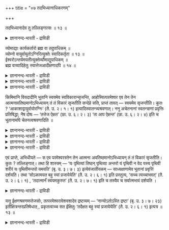 +++
title = "०७ तदभिध्यानाधिकरणम्"

+++

तदभिध्यानादेव तु तल्लिङ्गात्सः ॥ १३ ॥  
<details><summary>ज्ञानानन्द-भारती - द्राविडी</summary>

तदबित्याऩादेव तु तल्लिङ्गात् स: ॥ १३ ॥
</details>

व्योमाद्याः कार्यकर्तारो ब्रह्म वा तदुपाधिकम् ॥  
व्योम्नो वायुर्वायुतोऽग्निरित्युक्तेः स्वादिकर्तृता ॥ १३ ॥  
ईश्वरोऽन्तर्यमयतीत्युक्तेर्व्योमाद्युपाधिकम् ॥  
ब्रह्म वाय्वादिहेतुः स्यात्तेजआदीक्षणादपि ॥ १४ ॥  
<details><summary>ज्ञानानन्द-भारती - द्राविडी</summary>

--वैयासिक-न्यायमाला
</details>

<details><summary>ज्ञानानन्द-भारती - द्राविडी</summary>

कार्यङ्गळै स्रुष्टि सॆय्वदु आगासम् मुदलाऩवैगळा? अल्लदु अवैगळै उबादियायुडैय पिरह्ममा? आगासत्तिलिरुन्दु वायु, वायुविलिरुन्दु अक्ऩि ऎऩ्ऱु सॊल्लियिरुप्पदाल् आगासम् मुदलियदिऱ्के स्रुष्टि सॆय्युम् तऩ्मै।
</details>

<details><summary>ज्ञानानन्द-भारती - द्राविडी</summary>

"ईसुवरर् उळ्ळिरुन्दु नियमऩम् सॊल्गिऱार्" ऎऩ्ऱु सॊल्लप्पट्टिरुक्किऱ पडियाल्, आगासम् मुदलियदै उबादियायुडैय पिरह्मम् ताऩ् वायु मुदलियवऱ्ऱुक्कु कारणम्। तेजस् मुदलाऩदु आलोसित्तदु ऎऩ्ऱु सॊल्लियिरुप्पदिऩालुम्।
</details>

किमिमानि वियदादीनि भूतानि स्वयमेव स्वविकारान्सृजन्ति, आहोस्वित्परमेश्वर एव तेन तेन आत्मनावतिष्ठमानोऽभिध्यायन् तं तं विकारं सृजतीति सन्देहे सति, प्राप्तं तावत् — स्वयमेव सृजन्तीति। कुतः ? ‘आकाशाद्वायुर्वायोरग्निः’ (तै. उ. २। १। १) इत्यादिस्वातन्त्र्यश्रवणात्। ननु अचेतनानां स्वतन्त्राणां प्रवृत्तिः प्रतिषिद्धा; नैष दोषः — ‘तत्तेज ऐक्षत’ (छा. उ. ६। २। ३) ‘ता आप ऐक्षन्त’ (छा. उ. ६। २। ४) इति च भूतानामपि चेतनत्वश्रवणादिति ॥

<details><summary>ज्ञानानन्द-भारती - द्राविडी</summary>

(आगासम् मुदलाऩ पूदङ्गळे तऩ्दऩ् कारियत्तै उण्डुबण्णुगिऩ्ऱदा अल्लदु आगासम् मुदलाऩ अन्दन्द पूदङ्गळाग इरुन्दुगॊण्डु पिरह्मम् अन्दन्द कारियत्तै उण्डुबण्णुगिऱदा ऎऩ्ऱु सन्देहम्। आगासत्तिलिरुन्दु वायु, वायुविलिरुन्दु तेजस् ऎऩ्ऱ विदमागच् चॊल्लियिरुक्किऱदे तविर इङ्गु कारणमाग आत्मावैप्पऱ्ऱिच् चॊल्लविल्लै। तेजस् आलोसित्तदु, जलम् आलोसित्तदु ऎऩ्ऱु सॊल्लि यिरुप्पदाल् तेजस्, जलम् मुदलाऩ पदङ्गळ् अदऩदऩ् अबिमाऩि तेवदैगळै कुऱिक्किऩ्ऱऩ। सरीरत्तैक् कुऱिक्किऱ मऩुष्य पदम् सरीराबिमाऩियाऩ जीवऩैक् कुऱिप्पदु पोल। आगवे अन्दन्द पूद तेवदैगळे ईसुवरऩै ऎदिर्बार्क्कामल् अन्दन्द कारियङ्गळै सिरुष्टिक्किऩ्ऱऩर् ऎऩ्ऱु पूर्वबक्षम्।
</details>

<details><summary>ज्ञानानन्द-भारती - द्राविडी</summary>

“आगासत्तिलिरुन्दु ऎऩ्ऱ ऐन्दावदु वेऱ्ऱु मैयाल् आगासम् उबादाऩम् ऎऩ्ऱु तॆरिगिऱदु। अदु जडमाऩ पूदमे तविर तेवदैयल्ल। असेदऩमाऩ पूदत्तिऱ्कु आलोसित्तु सिरुष्टि सॆय्युम् सामर्त्यम् किडैयादु। पिरह्मम् आलोसित्तु आगासत्तै स्रुष्टित्तदु; आगासमाग इरुक्किऱ प्रह्मम् आलोसित्तु वायुवै स्रुष्टित्तदु। इव्वाऱु आलोसित्तु स्रुष्टियै सॊल्लियिरुप्पदालुम्, अन्दर्यामि पिराह्मणत्तिल् आगासम् मुदलाऩ पूदङ्गळिलुम् अन्दर्यामियाग ईसुवरऩ् इरुप्पदाग कूऱियिरुप्पदालुम्, ईसुवरऩुक्कु कट्टुबट्ट तेवदैगळुक्कु स्वादन्द्रियमिल्लाददालुम् ईसुवरऩ् ताऩे स्रुष्टित्तार् ऎऩ्ऱु सॊल्लियिरुप्पदालुम् ऎल्लावऱ्ऱैयुम् सिरुष्टित्तदु पिरह्मम् ताऩ् ऎऩ्ऱु सित्तान्दम्”।
</details>

<details><summary>ज्ञानानन्द-भारती - द्राविडी</summary>

इन्द आगासम् मुदलाऩ पूदङ्गळ् ताऩागवे तङ्गळ् विगारङ्गळै (कार्यङ्गळै) स्रुष्टिक् किऩ्ऱऩवा? अल्लदु परमेसुवरऩे अन्दन्द स्वरूब मायिरुन्दु कॊण्डु आलोसित्तु अन्दन्द विगारत्तै स्रुष्टिक्किऱारा? ऎऩ्ऱु सन्देहम् वरुम्बोदु
</details>

<details><summary>ज्ञानानन्द-भारती - द्राविडी</summary>

पूर्वबक्षम्: ताऩागवे स्रुष्टिक्किऩ्ऱऩ ऎऩ्ऱु एऱ्पडुगिऱदु एऩ्? “आगासत्तिलिरुन्दु वायु, वायुविलि रुन्दु अक्ऩि” ऎऩ्बदु मुदलाग स्वादन्दिरियम् सॊल्लप्पडुवदाल्। स्वदन्दिरमाऩ असेदऩङ्गळुक्कुप् पिरविरुत्ति मऱुक्कप्पट्टुळ्ळदे ऎऩ्ऱाल् इदु तोषमिल्लै। “अन्द तेजस् आलोसित्तदु”, “अन्द जलम् आलोसित्तदु" (सान्।VI। २-४) ऎऩ्ऱु पूदङ्गळुक्कुम् अबिमाऩि तेवदैगळुक्कु सेदऩत्तऩ्मै सॊल्लप् पडुवदाल्, ऎऩ्ऱु
</details>

एवं प्राप्ते, अभिधीयते — स एव परमेश्वरस्तेन तेन आत्मना अवतिष्ठमानोऽभिध्यायन् तं तं विकारं सृजतीति। कुतः ? तल्लिङ्गात्। तथा हि शास्त्रम् — ‘यः पृथिव्यां तिष्ठन् पृथिव्या अन्तरो यं पृथिवी न वेद यस्य पृथिवी शरीरं यः पृथिवीमन्तरो यमयति’ (बृ. उ. ३। ७। ३) इत्येवंजातीयकम् — साध्यक्षाणामेव भूतानां प्रवृत्तिं दर्शयति। तथा ‘सोऽकामयत बहु स्यां प्रजायेयेति’ (तै. उ. २। ६। १) इति प्रस्तुत्य, ‘सच्च त्यच्चाभवत्’ (तै. उ. २। ६। १) , ‘तदात्मानँ स्वयमकुरुत’ (तै. उ. २। ७। १) इति च तस्यैव च सर्वात्मभावं दर्शयति ।

<details><summary>ज्ञानानन्द-भारती - द्राविडी</summary>

सित्तान्दम्: इव्विदम् वरुम्बोदु सॊल्लप् पडुगिऱदु। अन्द परमेसुवरऩेदाऩ् अन्दन्द स्वरूबमा यिरुन्दु कॊण्डु आलोसित्तु अन्दन्द विगारत्तै स्रुष्टिक्किऱार् ऎऩ्ऱु ऎदिऩाल्? अवरुक्कुळ्ळ लिङ्गम् काणप्पडुवदाल् अप्पडिये "ऎवर् पिरुदिवियिल् इरुन्दु कॊण्डु, ऎवर् पिरुदिविक्कु उळ्ळे इरुक्किऱारो, ऎवरै पिरुदिवी अऱिवदिल्लैयो, ऎवरुक्कु पिरुदिवी सरीरमो, ऎवर् पिरुदिवियै उळ्ळिरुन्दु नियमऩम् सॆय्गिऱारो" (पिरुषत्। III।७-३) ऎऩ्बदु पोलुळ्ळ सास्तिरम् अत्यक्षरुडऩ् कूडिऩ पूदङ्गळुक्कुत्ताऩ् पिरविरुत्तियै काट्टुगिऱदु। अप्पडिये, "अवर् पलवाग आवेऩ् उण्डावेऩ् ऎऩ्ऱु ऎण्णिऩार्” ऎऩ्ऱु आरम्बित्तु "सत्तागवुम् (पिरुदिवि, अप्, तेजसागवुम्) त्यत्तागवुम् (वायु आगासमागवुम्) आऩार् अदु तऩ्ऩैत् ताऩे सॆय्दुगॊण्डदु” (तैत्तिरीय। II। ६-१) ऎऩ्ऱुम् अवरुक्के ऎल्लामागविरुक्कुम् तऩ्मैयैक् काट्टुगिऱदु।
</details>

यत्तु ईक्षणश्रवणमप्तेजसोः, तत्परमेश्वरावेशवशादेव द्रष्टव्यम् — ‘नान्योऽतोऽस्ति द्रष्टा’ (बृ. उ. ३। ७। २३) इतीक्षित्रन्तरप्रतिषेधात् , प्रकृतत्वाच्च सत ईक्षितुः ‘तदैक्षत बहु स्यां प्रजायेयेति’ (तै. उ. २। ६। १) इत्यत्र ॥ १३ ॥

<details><summary>ज्ञानानन्द-भारती - द्राविडी</summary>

जलम्, तेजस् इवैगळुक्कु आलोसऩै ऎदु सॊल्लप्पट्टिरुक्किऱदो, अदु परमेसुवरऩ् उळ् पुगुन्दु इरुप्पदिऩालेये ऎऩ्ऱु अऱियवुम्। "इवरैत् तविर पार्क्किऱवऩ् वेऱु किडैयादु" (पिरुहत्। III। ७-२३) ऎऩ्ऱु वेऱु अऱिगिऱवर् मऱुक्कप्पट्टिरुप्पदाल्, “अदु पलवाग आवेऩ् उण्डावेऩ् ऎऩऱु ऎण्णिऱ्ऱु” ऎऩ्ऱविडत्तिल् आलोसऩै सॆय्गिऱ सत्वस्तुवे पिरगिरुदमायिरुप्पदालुम्।
</details>

